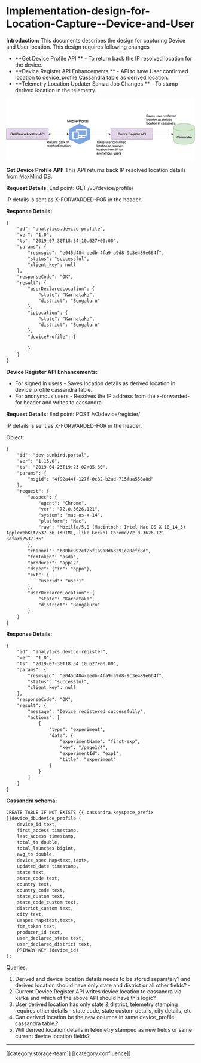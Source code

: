 # Implementation-design-for-Location-Capture--Device-and-User

**Introduction:** This documents describes the design for capturing Device and User location. This design requires following changes

* \*\*Get Device Profile API \*\* - To return back the IP resolved location for the device.
* \*\*Device Register API Enhancements \*\* - API to save User confirmed location to device\_profile Cassandra table as derived location.
* \*\*Telemetry Location Updater Samza Job Changes \*\* - To stamp derived location in the telemetry.

![](images/storage/LocationCapture.jpg)

**Get Device Profile API:** This API returns back IP resolved location details from MaxMind DB.

**Request Details:** End point: GET /v3/device/profile/

IP details is sent as X-FORWARDED-FOR in the header.

**Response Details:**

```
{
    "id": "analytics.device-profile",
    "ver": "1.0",
    "ts": "2019-07-30T18:54:10.627+00:00",
    "params": {
        "resmsgid": "e045d484-eedb-4fa9-a9d8-9c3e489e664f",
        "status": "successful",
        "client_key": null
    },
    "responseCode": "OK",
    "result": {
        "userDeclaredLocation": {
            "state": "Karnataka",
            "district": "Bengaluru"
        },
        "ipLocation": {
            "state": "Karnataka",
            "district": "Bengaluru"
        },
        "deviceProfile": {

        }
    }
}
```

**Device Register API Enhancements:**

* For signed in users - Saves location details as derived location in device\_profile cassandra table.
* For anonymous users - Resolves the IP address from the x-forwarded-for header and writes to cassandra.

**Request Details:** End point: POST /v3/device/register/

IP details is sent as X-FORWARDED-FOR in the header.

Object:

```
{
    "id": "dev.sunbird.portal",
    "ver": "1.15.0",
    "ts": "2019-04-23T19:23:02+05:30",
    "params": {
        "msgid": "4f92a44f-127f-0c82-b2ad-715faa558a8d"
    },
    "request": {
        "uaspec": {
            "agent": "Chrome",
            "ver": "72.0.3626.121",
            "system": "mac-os-x-14",
            "platform": "Mac",
            "raw": "Mozilla/5.0 (Macintosh; Intel Mac OS X 10_14_3) AppleWebKit/537.36 (KHTML, like Gecko) Chrome/72.0.3626.121 Safari/537.36"
        },
        "channel": "b00bc992ef25f1a9a8d63291e20efc8d",
        "fcmToken": "asda",
        "producer": "app12",
        "dspec": {"id": "oppo"},
        "ext": {
            "userid": "user1"
        },
        "userDeclaredLocation": {
            "state": "Karnataka",
            "district": "Bengaluru"
        }
    }
}
```

**Response Details:**

```
{
    "id": "analytics.device-register",
    "ver": "1.0",
    "ts": "2019-07-30T18:54:10.627+00:00",
    "params": {
        "resmsgid": "e045d484-eedb-4fa9-a9d8-9c3e489e664f",
        "status": "successful",
        "client_key": null
    },
    "responseCode": "OK",
    "result": {
        "message": "Device registered successfully",
        "actions": [
            {
                "type": "experiment",
                "data": {
                    "experimentName": "first-exp",
                    "key": "/page1/4",
                    "experimentId": "exp1",
                    "title": "experiment"
                }
            }
        ]
    }
}
```

**Cassandra schema:**

```
CREATE TABLE IF NOT EXISTS {{ cassandra.keyspace_prefix }}device_db.device_profile (
    device_id text,
    first_access timestamp,
    last_access timestamp,
    total_ts double,
    total_launches bigint,
    avg_ts double,
    device_spec Map<text,text>,
    updated_date timestamp,
    state text,
    state_code text,
    country text,
    country_code text,
    state_custom text,
    state_code_custom text,
    district_custom text,
    city text,
    uaspec Map<text,text>,
    fcm_token text, 
    producer_id text,
    user_declared_state text,
    user_declared_district text,
    PRIMARY KEY (device_id)
);
```

Queries:

1. Derived and device location details needs to be stored separately? and derived location should have only state and district or all other fields? -&#x20;
2. Current Device Register API writes device location to cassandra via kafka and which of the above API should have this logic?
3. User derived location has only state & district, telemetry stamping requires other details - state code, state custom details, city details, etc
4. Can derived location be the new columns in same device\_profile cassandra table.?
5. Will derived location details in telemetry stamped as new fields or same current device location fields?

***

\[\[category.storage-team]] \[\[category.confluence]]
